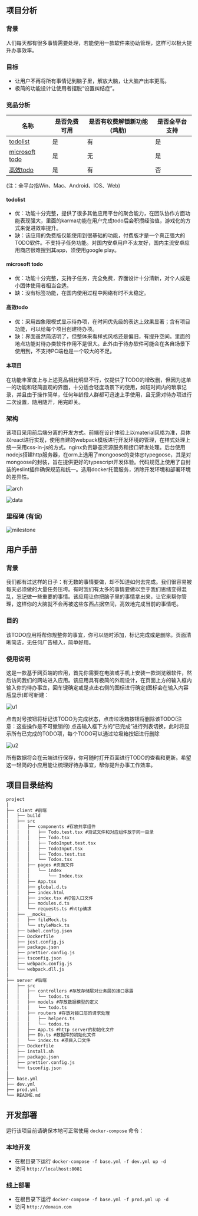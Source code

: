 ## 项目分析

### 背景
人们每天都有很多事情需要处理，若能使用一款软件来协助管理，这样可以极大提升办事效率。

### 目标
- 让用户不再将所有事情记到脑子里，解放大脑，让大脑产出率更高。  
- 极简的功能设计让使用者摆脱“设置纠结症”。

### 竞品分析
|名称| 是否免费可用| 是否有收费解锁新功能 (鸡肋) | 是否全平台支持|
|---|---|---|---| 
|[todolist](https://todoist.com/)| 是| 有| 是 |
|[microsoft todo](https://todo.microsoft.com/tasks/)| 是| 无| 是|
|[高效todo](http://www.gxtodo.com/)| 是| 有 | 否| 是 |

(注：全平台指Win、Mac、Android、IOS、Web)

#### todolist  
- 优：功能十分完整，提供了很多其他应用平台的聚合能力，在团队协作方面功能表现强大，里面的karma功能在用户完成todo后会积攒经验值，游戏化的方式来促进效率提升。
- 缺：该应用的免费版仅能使用到很基础的功能，付费版才是一个真正强大的TODO软件。不支持子任务功能。对国内安卓用户不太友好，国内主流安卓应用商店很难搜到其app，须使用google play。

#### microsoft todo 
- 优：功能十分完整，支持子任务，完全免费，界面设计十分清新，对个人或是小团体使用者相当合适。
- 缺：没有标签功能，在国内使用过程中网络有时不太稳定。

#### 高效todo 
- 优：采用四象限模式显示待办项，在时间优先级的表达上效果显著；含有项目功能，可以给每个项目创建待办项。
- 缺：界面虽然简洁明了，但整体来看样式风格还是偏旧，有提升空间。里面的地点功能对待办类软件作用不是很大。此外由于待办软件可能会在各自场景下使用到，不支持PC端也是一个较大的不足。

#### 本项目
在功能丰富度上与上述竞品相比明显不行，仅提供了TODO的增改删，但因为这单一的功能和轻简直观的界面，十分适合轻度场景下的使用，如短时间内的琐事记录，并且由于操作简单，任何年龄段人群都可迅速上手使用，且无需对待办项进行二次设置，随用随开，用完即关。

### 架构
该项目采用前后端分离的开发方式。前端在设计体验上以material风格为准，具体以react进行实现，使用自建的webpack模板进行开发环境的管理，在样式处理上统一采用css-in-js的方式。nginx负责静态资源服务和接口转发处理。后台使用nodejs搭建http服务器，在orm上选用了mongoose的变体@typegoose，其是对mongoose的封装，旨在提供更好的typescript开发体验。代码规范上使用了自封装的eslint插件确保规范和统一。选用docker托管服务，消除开发环境和部署环境的差异性。

![arch](./images/p-arch.jpg)

![data](./images/p-data-flow.jpg)


### 里程碑 (有误)
![milestone](./images/p-milestone.jpg)

## 用户手册
### 背景
我们都有过这样的日子：有无数的事情要做，却不知道如何去完成。我们很容易被每天必须做的大量任务压垮。有时我们有太多的事情要做以至于我们思绪变得混乱，忘记做一些重要的事情。该应用让你把脑子里的事情拿出来，让它来帮你管理，这样你的大脑就不会再被这些东西占据空间，高效地完成当前的事情吧。
### 目的
该TODO应用将帮你规整你的事宜，你可以随时添加，标记完成或是删除。页面清晰简洁，无任何广告植入，简单好用。
### 使用说明
这是一款基于网页端的应用，首先你需要在电脑或手机上安装一款浏览器软件，然后访问我们的网站进入应用。该应用具有极简的外观设计，在页面上方的输入框内输入你的待办事宜，回车键确定或是点击右侧的图标进行确定(图标会在输入内容后显示)即可新建：

![u1](./images/u1.png)

点击对号按钮将标记该TODO为完成状态，点击垃圾箱按钮将删除该TODO(注意：这些操作是不可撤销的)
点击输入框下方的“已完成”进行列表切换，此时将显示所有已完成的TODO项，每个TODO可以通过垃圾箱按钮进行删除

![u2](./images/u2.png)

所有数据将会在云端进行保存，你可随时打开页面进行TODO的查看和更新。希望这一轻简的小应用能让梳理好待办事宜，帮你提升办事工作效率。

## 项目目录结构
```txt
project
│ 
├── client #前端
│   ├── build
│   ├── src
│   │   ├── components #存放共享组件
│   │   │   ├── Todo.test.tsx #测试文件和对应组件放于同一目录
│   │   │   ├── Todo.tsx
│   │   │   ├── TodoInput.test.tsx
│   │   │   ├── TodoInput.tsx
│   │   │   ├── Todos.test.tsx
│   │   │   └── Todos.tsx
│   │   ├── pages #页面文件
│   │   │   └── index
│   │   │       └── Index.tsx
│   │   ├── App.tsx
│   │   ├── global.d.ts
│   │   ├── index.html
│   │   ├── index.tsx #打包入口文件
│   │   ├── modules.d.ts
│   │   └── requests.ts #http请求
│   ├── __mocks__
│   │   ├── fileMock.ts
│   │   └── styleMock.ts
│   ├── babel.config.json
│   ├── Dockerfile
│   ├── jest.config.js
│   ├── package.json
│   ├── prettier.config.js
│   ├── tsconfig.json
│   ├── webpack.config.js
│   └── webpack.dll.js
│ 
├── server #后端
│   ├── src
│   │   ├── controllers #存放存储层对业务层的接口暴露
│   │   │   └── todos.ts
│   │   ├── models #存放数据模型的定义
│   │   │   └── todo.ts
│   │   ├── routers #存放对接口层的请求处理
│   │   │   ├── helpers.ts
│   │   │   └── todos.ts
│   │   ├── App.ts #http server的初始化文件
│   │   ├── Db.ts #数据库的初始化文件
│   │   └── index.ts #项目入口文件
│   ├── Dockerfile
│   ├── install.sh
│   ├── package.json
│   ├── prettier.config.js
│   └── tsconfig.json
│ 
├── base.yml
├── dev.yml
├── prod.yml
└── README.md
```

## 开发部署
运行该项目前请确保本地可正常使用 `docker-compose` 命令：
### 本地开发
- 在根目录下运行 `docker-compose -f base.yml -f dev.yml up -d`
- 访问 `http://localhost:8081`
### 线上部署
- 在根目录下运行 `docker-compose -f base.yml -f prod.yml up -d`
- 访问 `http://domain.com`
